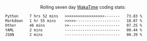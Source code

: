 <p align="center">Rolling seven day <a href="https://wakatime.com/@syrkis"/>WakaTime</a> coding stats:</p>
<!--START_SECTION:waka-->

```txt
Python     7 hrs 52 mins   >>>>>>>>>>>>>>>>>>-------   73.83 %
Markdown   1 hr 55 mins    >>>>>--------------------   18.07 %
Other      46 mins         >>-----------------------   07.25 %
YAML       2 mins          -------------------------   00.44 %
JSON       2 mins          -------------------------   00.39 %
```

<!--END_SECTION:waka-->
